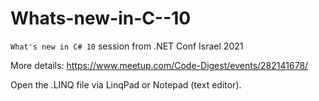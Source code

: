 # Whats-new-in-C--10
`What's new in C# 10` session from .NET Conf Israel 2021

More details:
https://www.meetup.com/Code-Digest/events/282141678/

Open the .LINQ file via LinqPad or Notepad (text editor).
